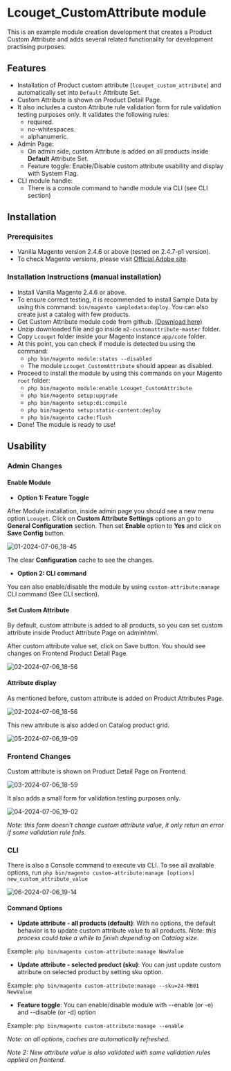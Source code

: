 
# Lcouget_CustomAttribute module

This is an example module creation development that creates a Product Custom Attribute and adds several related functionality for development practising purposes.

## Features

- Installation of Product custom attribute (`lcouget_custom_attribute`) and automatically set into `Default` Attribute Set.
- Custom Attribute is shown on Product Detail Page.
- It also includes a custon Attribute rule validation form for rule validation testing purposes only. It validates the following rules:
  - required.
  - no-whitespaces.
  - alphanumeric.
- Admin Page:
  - On admin side, custom Attribute is added on all products inside **Default** Attribute Set.
  - Feature toggle: Enable/Disable custom attribute usability and display with System Flag.
- CLI module handle:
  - There is a console command to handle module via CLI (see CLI section)

  
## Installation

### Prerequisites

- Vanilla Magento version 2.4.6 or above (tested on 2.4.7-p1 version).
- To check Magento versions, please visit [Official Adobe site](https://experienceleague.adobe.com/en/docs/commerce-operations/installation-guide/system-requirements).

### Installation Instructions (manual installation)

- Install Vanilla Magento 2.4.6 or above.
- To ensure correct testing, it is recommended to install Sample Data by using this command:
  `bin/magento sampledata:deploy`. You can also create just a catalog with few products. 
- Get Custom Attribute module code from github. [(Download here)](https://github.com/lcouget/m2-customattribute/archive/refs/heads/master.zip)
- Unzip downloaded file and go inside `m2-customattribute-master` folder.
- Copy `Lcouget` folder inside your Magento instance `app/code` folder.
- At this point, you can check if module is detected bu using the command:
  - `php bin/magento module:status --disabled`
  - The module `Lcouget_CustomAttribute` should appear as disabled.
- Proceed to install the module by using this commands on your Magento `root` folder:
  - `php bin/magento module:enable Lcouget_CustomAttribute`
  - `php bin/magento setup:upgrade` 
  - `php bin/magento setup:di:compile`
  - `php bin/magento setup:static-content:deploy`
  - `php bin/magento cache:flush`
- Done! The module is ready to use!

## Usability

### Admin Changes

#### Enable Module

- **Option 1: Feature Toggle**

After Module installation, inside admin page you should see a new menu option `Lcouget`. Click on 
**Custom Attribute Settings** options an go to **General Configuration** section. Then set **Enable** option to **Yes**
and click on **Save Config** button.

![01-2024-07-06_18-45](https://github.com/lcouget/m2-customattribute/assets/8595500/d8b5c8cb-a6ef-421f-bff6-2db9f63bf5cf)


The clear **Configuration** cache to see the changes.

- **Option 2: CLI command**

You can also enable/disable the module by using `custom-attribute:manage` CLI command (See CLI section).

#### Set Custom Attribute

By default, custom attribute is added to all products, so you can set custom attribute inside Product Attribute Page on adminhtml.

After custom attribute value set, click on Save button. You should see changes on Frontend Product Detail Page.

![02-2024-07-06_18-56](https://github.com/lcouget/m2-customattribute/assets/8595500/843f1c6c-af7e-4ea5-8d01-7f35f986e193)


#### Attribute display
As mentioned before, custom attribute is added on Product Attributes Page.

![02-2024-07-06_18-56](https://github.com/lcouget/m2-customattribute/assets/8595500/22a9d327-0931-41f6-97f7-7ada54cd770a)


This new attribute is also added on Catalog product grid.

![05-2024-07-06_19-09](https://github.com/lcouget/m2-customattribute/assets/8595500/86444d4f-75a4-41ae-a69d-7fb07de82bd5)


### Frontend Changes

Custom attribute is shown on Product Detail Page on Frontend. 

![03-2024-07-06_18-59](https://github.com/lcouget/m2-customattribute/assets/8595500/ce3a53d4-f198-4c29-8e00-e65ddfd8de1a)

It also adds a small form for
validation testing purposes only. 

![04-2024-07-06_19-02](https://github.com/lcouget/m2-customattribute/assets/8595500/00e7fc2b-3805-47ef-9c66-86607b78c784)

_Note: this form doesn't change custom attribute value, it only retun an error
if some validation rule fails._

### CLI
There is also a Console command to execute via CLI. To see all available options, run 
    `php bin/magento custom-attribute:manage [options] new_custom_attribute_value`

![06-2024-07-06_19-14](https://github.com/lcouget/m2-customattribute/assets/8595500/0f7a7a1b-07be-4b91-8ce0-184e53981d64)


#### Command Options

- **Update attribute - all products (default)**: With no options, the default behavior is to update custom attribute value to all products. _Note: this process could take a while to finish depending on Catalog size_. 

Example: `php bin/magento custom-attribute:manage NewValue`

- **Update attribute - selected product (sku)**: You can just update custom attribute on selected product by setting sku option.

Example: `php bin/magento custom-attribute:manage --sku=24-MB01 NewValue`

- **Feature toggle**: You can enable/disable module with --enable (or -e) and --disable (or -d) option
  
Example: `php bin/magento custom-attribute:manage --enable`

_Note: on all options, caches are automatically refreshed._

_Note 2: New attribute value is also validated with same validation rules applied on frontend._


